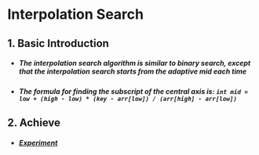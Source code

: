 # Interpolation Search

## 1. Basic Introduction

 - ##### The interpolation search algorithm is similar to binary search, except that the interpolation search starts from the adaptive mid each time

 - ##### The formula for finding the subscript of the central axis is: `int mid = low + (high - low) * (key - arr[low]) / (arr[high] - arr[low])`

## 2. Achieve

 - ##### [Experiment](https://www.tutorialspoint.com/data_structures_algorithms/interpolation_search_algorithm.htm)





​	